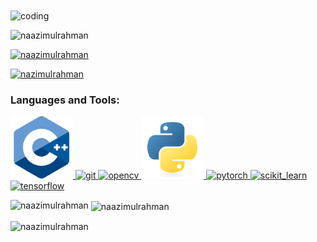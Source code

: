 <img align="center" alt="coding" width="100%" height="300" src="https://th.bing.com/th/id/R.2dda4153499e9c46b3ae3953b1eb6b68?rik=kw8UyDvDAH66Cg&pid=ImgRaw&r=0.gif">
<p align="left"> <img src="https://komarev.com/ghpvc/?username=naazimulrahman&label=Profile%20views&color=0e75b6&style=flat" alt="naazimulrahman" /> </p>

 
<p align="left"> <a href="https://github.com/ryo-ma/github-profile-trophy"><img src="https://github-profile-trophy.vercel.app/?username=naazimulrahman" alt="naazimulrahman" /></a> </p>


<p align="left"> <a href="https://twitter.com/nazimulrahman" target="blank"><img src="https://img.shields.io/twitter/follow/nazimulrahman?logo=twitter&style=for-the-badge" alt="nazimulrahman" /></a> </p>
<h3 align="left">Languages and Tools:</h3>

<p align="left"> <a href="https://www.w3schools.com/cpp/" target="_blank" rel="noreferrer"> <img src="https://raw.githubusercontent.com/devicons/devicon/master/icons/cplusplus/cplusplus-original.svg" alt="cplusplus" width="100" height="100"/> </a> <a href="https://git-scm.com/" target="_blank" rel="noreferrer"> <img src="https://www.vectorlogo.zone/logos/git-scm/git-scm-icon.svg" alt="git" width="100" height="100"/> </a> <a href="https://opencv.org/" target="_blank" rel="noreferrer"> <img src="https://www.vectorlogo.zone/logos/opencv/opencv-icon.svg" alt="opencv" width="100" height="100"/> </a> <a href="https://www.python.org" target="_blank" rel="noreferrer"> <img src="https://raw.githubusercontent.com/devicons/devicon/master/icons/python/python-original.svg" alt="python" width="100" height="100"/> </a> <a href="https://pytorch.org/" target="_blank" rel="noreferrer"> <img src="https://www.vectorlogo.zone/logos/pytorch/pytorch-icon.svg" alt="pytorch" width="100" height="100"/> </a> <a href="https://scikit-learn.org/" target="_blank" rel="noreferrer"> <img src="https://upload.wikimedia.org/wikipedia/commons/0/05/Scikit_learn_logo_small.svg" alt="scikit_learn" width="100" height="100"/> </a> <a href="https://www.tensorflow.org" target="_blank" rel="noreferrer"> <img src="https://www.vectorlogo.zone/logos/tensorflow/tensorflow-icon.svg" alt="tensorflow" width="100" height="100"/> </a> </p>


<p><img align="left" src="https://github-readme-stats.vercel.app/api/top-langs?username=naazimulrahman&show_icons=true&locale=en&layout=compact" alt="naazimulrahman" /></p>

<p>&nbsp;<img align="center" src="https://github-readme-stats.vercel.app/api?username=naazimulrahman&show_icons=true&locale=en" alt="naazimulrahman" /></p>

<p><img align="center" src="https://github-readme-streak-stats.herokuapp.com/?user=naazimulrahman&" alt="naazimulrahman" /></p>
